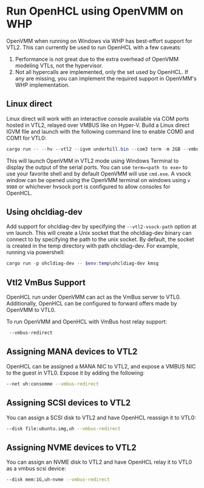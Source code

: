 # Run OpenHCL using OpenVMM on WHP

OpenVMM when running on Windows via WHP has best-effort support for VTL2. This
can currently be used to run OpenHCL with a few caveats:
1. Performance is not great due to the extra overhead of OpenVMM modeling VTLs,
   not the hypervisor.
2. Not all hypercalls are implemented, only the set used by OpenHCL. If any
   are missing, you can implement the required support in OpenVMM's WHP
   implementation.

## Linux direct

Linux direct will work with an interactive console available via COM ports
hosted in VTL2, relayed over VMBUS like on Hyper-V. Build a Linux direct IGVM
file and launch with the following command line to enable COM0 and COM1 for
VTL0:

```powershell
cargo run -- --hv --vtl2 --igvm underhill.bin --com3 term -m 2GB --vmbus-com1-serial term --vmbus-com2-serial term --vtl2-vsock-path $env:temp\ohcldiag-dev
```

This will launch OpenVMM in VTL2 mode using Windows Terminal to display the
output of the serial ports. You can use `term=<path to exe>` to use your
favorite shell and by default OpenVMM will use `cmd.exe`. A vsock window can be
opened using the OpenVMM terminal on windows using `v 9980` or whichever hvsock
port is configured to allow consoles for OpenHCL.

## Using ohcldiag-dev

Add support for ohcldiag-dev by specifying the `--vtl2-vsock-path` option at vm
launch. This will create a Unix socket that the ohcldiag-dev binary can connect to by
specifying the path to the unix socket. By default, the socket is created in the
temp directory with path ohcldiag-dev. For example, running via powershell:

```powershell
cargo run -p ohcldiag-dev -- $env:temp\ohcldiag-dev kmsg
```
## Vtl2 VmBus Support

OpenHCL run under OpenVMM can act as the VmBus server to VTL0. Additionally,
OpenHCL can be configured to forward offers made by OpenVMM to VTL0.

To run OpenVMM and OpenHCL with VmBus host relay support:

```bash
 --vmbus-redirect
```

## Assigning MANA devices to VTL2

OpenHCL can be assigned a MANA NIC to VTL2, and expose a VMBUS NIC to the
guest in VTL0. Expose it by adding the following:

```bash
--net uh:consomme --vmbus-redirect
```

## Assigning SCSI devices to VTL2

You can assign a SCSI disk to VTL2 and have OpenHCL reassign it to VTL0:

```bash
--disk file:ubuntu.img,uh --vmbus-redirect
```

## Assigning NVME devices to VTL2

You can assign an NVME disk to VTL2 and have OpenHCL relay it to VTL0 as a
vmbus scsi device:

```bash
--disk mem:1G,uh-nvme --vmbus-redirect
```

